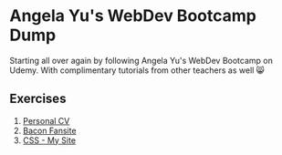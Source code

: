 # Angela Yu's WebDev Bootcamp Dump
Starting all over again by following Angela Yu's WebDev Bootcamp on Udemy. With complimentary tutorials from other teachers as well 😸


## Exercises ##

  1. [Personal CV](https://haban3ra.github.io/Personal-CV/)
  2. [Bacon Fansite](https://haban3ra.github.io/Bacon-Fansite/)
  3. [CSS - My Site](https://haban3ra.github.io/CSS-My-Site/)
